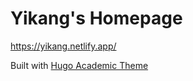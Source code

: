 # Yikang's Homepage

https://yikang.netlify.app/

Built with [Hugo Academic Theme](https://github.com/wowchemy/starter-hugo-academic)
